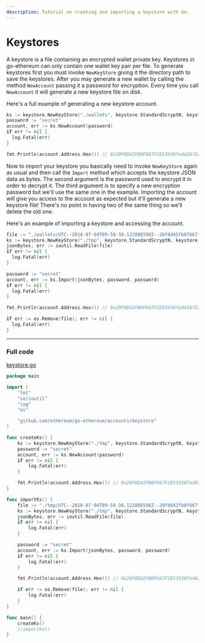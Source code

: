 ```yaml
---
description: Tutorial on creating and importing a keystore with Go.
---
```


# Keystores

A keystore is a file containing an encrypted wallet private key. Keystores in go-ethereum can only contain one wallet key pair per file. To generate keystores first you must invoke `NewKeyStore` giving it the directory path to save the keystores. After you may generate a new wallet by calling the method `NewAccount` passing it a password for encryption. Every time you call `NewAccount` it will generate a new keystore file on disk.

Here's a full example of generating a new keystore account.

```go
ks := keystore.NewKeyStore("./wallets", keystore.StandardScryptN, keystore.StandardScryptP)
password := "secret"
account, err := ks.NewAccount(password)
if err != nil {
  log.Fatal(err)
}

fmt.Println(account.Address.Hex()) // 0x20F8D42FB0F667F2E53930fed426f225752453b3
```

Now to import your keystore you basically need to invoke `NewKeyStore` again as usual and then call the `Import` method which accepts the keystore JSON data as bytes. The second argument is the password used to encrypt it in order to decrypt it. The third argument is to specify a new encryption password but we'll use the same one in the example. Importing the account will give you access to the account as expected but it'll generate a new keystore file! There's no point in having two of the same thing so we'll delete the old one.

Here's an example of importing a keystore and accessing the account.

```go
file := "./wallets/UTC--2018-07-04T09-58-30.122808598Z--20f8d42fb0f667f2e53930fed426f225752453b3"
ks := keystore.NewKeyStore("./tmp", keystore.StandardScryptN, keystore.StandardScryptP)
jsonBytes, err := ioutil.ReadFile(file)
if err != nil {
  log.Fatal(err)
}

password := "secret"
account, err := ks.Import(jsonBytes, password, password)
if err != nil {
  log.Fatal(err)
}

fmt.Println(account.Address.Hex()) // 0x20F8D42FB0F667F2E53930fed426f225752453b3

if err := os.Remove(file); err != nil {
  log.Fatal(err)
}
```

----

### Full code

[keystore.go](https://github.com/miguelmota/ethereum-development-with-go-book/blob/master/code/keystore.go)

```go
package main

import (
	"fmt"
	"io/ioutil"
	"log"
	"os"

	"github.com/ethereum/go-ethereum/accounts/keystore"
)

func createKs() {
	ks := keystore.NewKeyStore("./tmp", keystore.StandardScryptN, keystore.StandardScryptP)
	password := "secret"
	account, err := ks.NewAccount(password)
	if err != nil {
		log.Fatal(err)
	}

	fmt.Println(account.Address.Hex()) // 0x20F8D42FB0F667F2E53930fed426f225752453b3
}

func importKs() {
	file := "./tmp/UTC--2018-07-04T09-58-30.122808598Z--20f8d42fb0f667f2e53930fed426f225752453b3"
	ks := keystore.NewKeyStore("./tmp", keystore.StandardScryptN, keystore.StandardScryptP)
	jsonBytes, err := ioutil.ReadFile(file)
	if err != nil {
		log.Fatal(err)
	}

	password := "secret"
	account, err := ks.Import(jsonBytes, password, password)
	if err != nil {
		log.Fatal(err)
	}

	fmt.Println(account.Address.Hex()) // 0x20F8D42FB0F667F2E53930fed426f225752453b3

	if err := os.Remove(file); err != nil {
		log.Fatal(err)
	}
}

func main() {
	createKs()
	//importKs()
}
```
